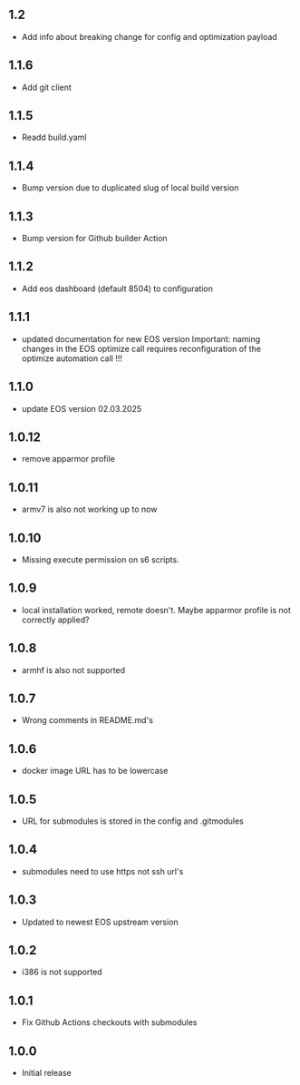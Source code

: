 <!-- https://developers.home-assistant.io/docs/add-ons/presentation#keeping-a-changelog -->

## 1.2

- Add info about breaking change for config and optimization payload

## 1.1.6

- Add git client

## 1.1.5

- Readd build.yaml

## 1.1.4

- Bump version due to duplicated slug of local build version

## 1.1.3

- Bump version for Github builder Action

## 1.1.2

- Add eos dashboard (default 8504) to configuration

## 1.1.1

- updated documentation for new EOS version
  Important: naming changes in the EOS optimize call requires reconfiguration of the optimize automation call !!!

## 1.1.0

- update EOS version 02.03.2025

## 1.0.12

- remove apparmor profile

## 1.0.11

- armv7 is also not working up to now

## 1.0.10

- Missing execute permission on s6 scripts.

## 1.0.9

- local installation worked, remote doesn't. Maybe apparmor profile is not correctly applied?

## 1.0.8

- armhf is also not supported

## 1.0.7

- Wrong comments in README.md's

## 1.0.6

- docker image URL has to be lowercase

## 1.0.5

- URL for submodules is stored in the config and .gitmodules

## 1.0.4

- submodules need to use https not ssh url's

## 1.0.3

- Updated to newest EOS upstream version

## 1.0.2

- i386 is not supported

## 1.0.1

- Fix Github Actions checkouts with submodules

## 1.0.0

- Initial release
